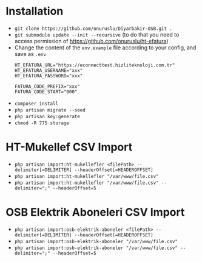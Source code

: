 # Installation
*   `git clone https://github.com/onuruslu/Diyarbakir-OSB.git .`
*   `git submodule update --init --recursive`
    (to do that you need to access permission of https://github.com/onuruslu/ht-efatura)
*   Change the content of the `env.example` file according to your config,
    and save as `.env`
    ```
    HT_EFATURA_URL="https://econnecttest.hizliteknoloji.com.tr"
    HT_EFATURA_USERNAME="xxx"
    HT_EFATURA_PASSWORD="xxx"
    
    FATURA_CODE_PREFIX="xxx"
    FATURA_CODE_START="000"
    ```
*   `composer install`
*   `php artisan migrate --seed`
*   `php artisan key:generate`
*   `chmod -R 775 storage`

# HT-Mukellef CSV Import
*   `php artisan import:ht-mukellefler <filePath> --delimiter[=DELIMITER] --headerOffset[=HEADEROFFSET]`
*   `php artisan import:ht-mukellefler "/var/www/file.csv"`
*   `php artisan import:ht-mukellefler "/var/www/file.csv" --delimiter=";" --headerOffset=5`

# OSB Elektrik Aboneleri CSV Import
*   `php artisan import:osb-elektrik-aboneler <filePath> --delimiter[=DELIMITER] --headerOffset[=HEADEROFFSET]`
*   `php artisan import:osb-elektrik-aboneler "/var/www/file.csv"`
*   `php artisan import:osb-elektrik-aboneler "/var/www/file.csv" --delimiter=";" --headerOffset=5`
